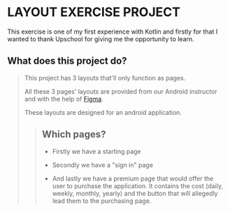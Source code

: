 # LAYOUT EXERCISE PROJECT

This exercise is one of my first experience with Kotlin and firstly for that I wanted to thank Upschool for giving me the opportunity to learn.

## What does this project do?
> This project has 3 layouts that'll only function as pages.
> 
> All these 3 pages' layouts are provided from our Android instructor and with the help of [Figma](https://www.figma.com/file/TpqAHGtIvtC8OfsTuW3iGB/design-courses-app-osamadawood?node-id=0%3A1).
> 
> These layouts are designed for an android application. 
> >
> > ## Which pages?
> > - Firstly we have a starting page
> > 
> > - Secondly we have a "sign in" page
> > 
> > - And lastly we have a premium page that would offer the user to purchase the application. It contains the cost (daily, weekly, monthly, yearly) and the button that will allegedly lead them to the purchasing page.
